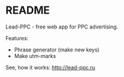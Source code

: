 # README

Lead-PPC - free web app for PPC advertising.

Features:
- Phrase generator (make new keys)
- Make utm-marks

See, how it works:
http://lead-ppc.ru
